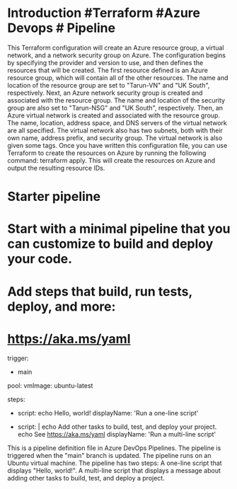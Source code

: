 # Introduction #Terraform #Azure Devops # Pipeline
This Terraform configuration will create an Azure resource group, a virtual network, and a network security group on Azure.
The configuration begins by specifying the provider and version to use, and then defines the resources that will be created.
The first resource defined is an Azure resource group, which will contain all of the other resources. The name and location of the resource group are set to "Tarun-VN" and "UK South", respectively.
Next, an Azure network security group is created and associated with the resource group. The name and location of the security group are also set to "Tarun-NSG" and "UK South", respectively.
Then, an Azure virtual network is created and associated with the resource group. The name, location, address space, and DNS servers of the virtual network are all specified. The virtual network also has two subnets, both with their own name, address prefix, and security group. The virtual network is also given some tags.
Once you have written this configuration file, you can use Terraform to create the resources on Azure by running the following command: terraform apply. This will create the resources on Azure and output the resulting resource IDs.

# Starter pipeline
# Start with a minimal pipeline that you can customize to build and deploy your code.
# Add steps that build, run tests, deploy, and more:
# https://aka.ms/yaml

trigger:
- main

pool:
  vmImage: ubuntu-latest

steps:
- script: echo Hello, world!
  displayName: 'Run a one-line script'

- script: |
    echo Add other tasks to build, test, and deploy your project.
    echo See https://aka.ms/yaml
  displayName: 'Run a multi-line script'
  
This is a pipeline definition file in Azure DevOps Pipelines.
The pipeline is triggered when the "main" branch is updated.
The pipeline runs on an Ubuntu virtual machine.
The pipeline has two steps:
A one-line script that displays "Hello, world!".
A multi-line script that displays a message about adding other tasks to build, test, and deploy a project.
